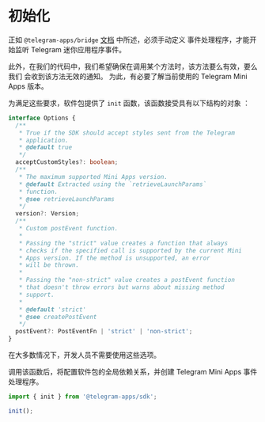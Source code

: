 # 初始化

正如
`@telegram-apps/bridge` [文档](../../telegram-apps-bridge/events.md#define-event-handlers) 中所述，必须手动定义
事件处理程序，才能开始监听 Telegram 迷你应用程序事件。

此外，在我们的代码中，我们希望确保在调用某个方法时，该方法要么有效，要么我们
会收到该方法无效的通知。 为此，有必要了解当前使用的 Telegram
Mini Apps 版本。

为满足这些要求，软件包提供了 `init` 函数，该函数接受具有以下结构的对象
：

```ts
interface Options {
  /**
   * True if the SDK should accept styles sent from the Telegram
   * application.
   * @default true
   */
  acceptCustomStyles?: boolean;
  /**
   * The maximum supported Mini Apps version.
   * @default Extracted using the `retrieveLaunchParams`
   * function.
   * @see retrieveLaunchParams
   */
  version?: Version;
  /**
   * Custom postEvent function.
   *
   * Passing the "strict" value creates a function that always
   * checks if the specified call is supported by the current Mini
   * Apps version. If the method is unsupported, an error
   * will be thrown.
   *
   * Passing the "non-strict" value creates a postEvent function
   * that doesn't throw errors but warns about missing method
   * support.
   *
   * @default 'strict'
   * @see createPostEvent
   */
  postEvent?: PostEventFn | 'strict' | 'non-strict';
}
```

在大多数情况下，开发人员不需要使用这些选项。

调用该函数后，将配置软件包的全局依赖关系，并创建 Telegram
Mini Apps 事件处理程序。

```ts
import { init } from '@telegram-apps/sdk';

init();
```
